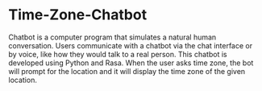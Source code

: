 # Time-Zone-Chatbot

Chatbot is a computer program that simulates a natural human conversation. 
Users communicate with a chatbot via the chat interface or by voice, like how they would talk to a real person. 
This chatbot is developed using Python and Rasa.
When the user asks time zone, the bot will prompt for the location and it will display the time zone of the given location.  

